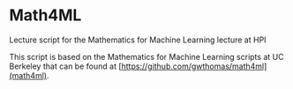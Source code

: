 # Math4ML
Lecture script for the Mathematics for Machine Learning lecture at HPI

This script is based on the Mathematics for Machine Learning scripts at UC Berkeley that can be found at [https://github.com/gwthomas/math4ml](math4ml).